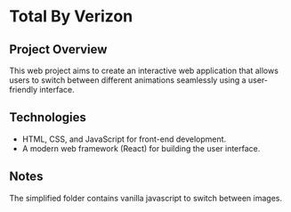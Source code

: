 # Total By Verizon

## Project Overview

This web project aims to create an interactive web application that allows users to switch between different animations seamlessly using a user-friendly interface.

## Technologies

- HTML, CSS, and JavaScript for front-end development.
- A modern web framework (React) for building the user interface.

## Notes

The simplified folder contains vanilla javascript to switch between images.
